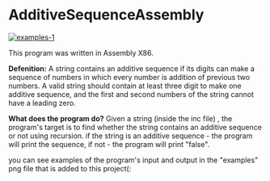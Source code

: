 # AdditiveSequenceAssembly
<a href="https://ibb.co/rtwFkpd"><img src="https://i.ibb.co/Jdsmnp3/examples-1.png" alt="examples-1" border="0"></a>
<p>This program was written in Assembly X86. </p>
<p> <b>Defenition:</b> A string contains an additive sequence if its digits can make a sequence of numbers in which every number is addition of previous two numbers.
 A valid string should contain at least three digit to make one additive sequence, and the first and second numbers of the string cannot have a leading zero.</p>
<p> <b>What does the program do?</b> Given a string (inside the inc file) , the program's target is to find whether the string contains an additive sequence or not using recursion.
if the string is an additive sequence - the program will print the sequence, if not - the program will print "false".</p>


 
 <p>you can see examples of the program's input and output in the "examples" png file that is added to this project(: </p>
 
